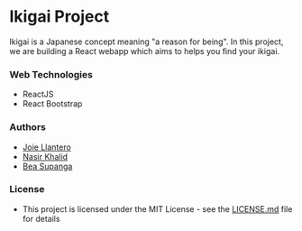 # Ikigai Project

Ikigai is a Japanese concept meaning "a reason for being". In this project, we are building a React webapp which aims to helps you find your ikigai.

### Web Technologies

- ReactJS
- React Bootstrap

### Authors

- [Joie Llantero](https://github.com/joiellantero)
- [Nasir Khalid](https://github.com/NasirKhalidQ)
- [Bea Supanga](https://github.com/bearosari)

### License

- This project is licensed under the MIT License - see the [LICENSE.md](LICENSE.md) file for details
